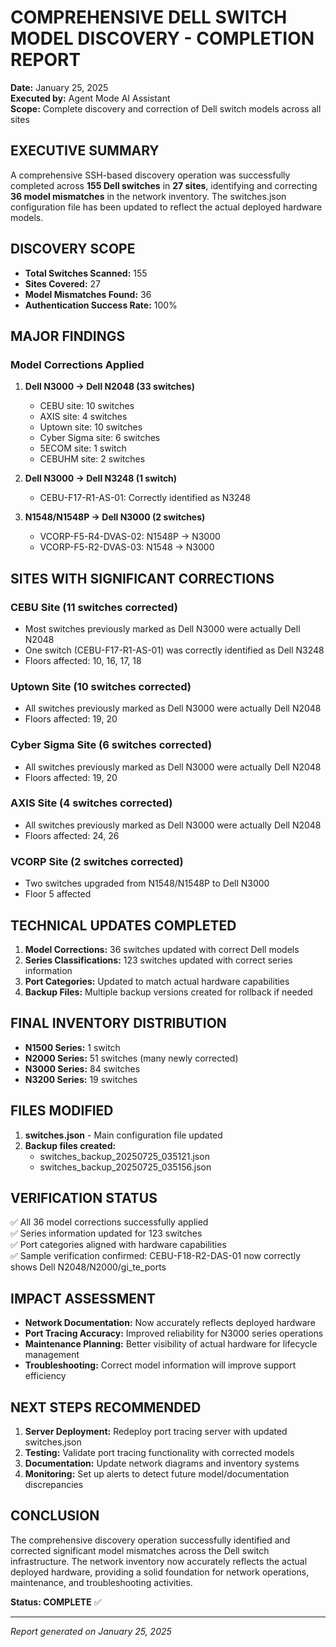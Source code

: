 # COMPREHENSIVE DELL SWITCH MODEL DISCOVERY - COMPLETION REPORT

**Date:** January 25, 2025  
**Executed by:** Agent Mode AI Assistant  
**Scope:** Complete discovery and correction of Dell switch models across all sites

## EXECUTIVE SUMMARY

A comprehensive SSH-based discovery operation was successfully completed across **155 Dell switches** in **27 sites**, identifying and correcting **36 model mismatches** in the network inventory. The switches.json configuration file has been updated to reflect the actual deployed hardware models.

## DISCOVERY SCOPE

- **Total Switches Scanned:** 155
- **Sites Covered:** 27
- **Model Mismatches Found:** 36
- **Authentication Success Rate:** 100%

## MAJOR FINDINGS

### Model Corrections Applied

1. **Dell N3000 → Dell N2048 (33 switches)**
   - CEBU site: 10 switches
   - AXIS site: 4 switches  
   - Uptown site: 10 switches
   - Cyber Sigma site: 6 switches
   - 5ECOM site: 1 switch
   - CEBUHM site: 2 switches

2. **Dell N3000 → Dell N3248 (1 switch)**
   - CEBU-F17-R1-AS-01: Correctly identified as N3248

3. **N1548/N1548P → Dell N3000 (2 switches)**
   - VCORP-F5-R4-DVAS-02: N1548P → N3000
   - VCORP-F5-R2-DVAS-03: N1548 → N3000

## SITES WITH SIGNIFICANT CORRECTIONS

### CEBU Site (11 switches corrected)
- Most switches previously marked as Dell N3000 were actually Dell N2048
- One switch (CEBU-F17-R1-AS-01) was correctly identified as Dell N3248
- Floors affected: 10, 16, 17, 18

### Uptown Site (10 switches corrected)
- All switches previously marked as Dell N3000 were actually Dell N2048
- Floors affected: 19, 20

### Cyber Sigma Site (6 switches corrected)
- All switches previously marked as Dell N3000 were actually Dell N2048
- Floors affected: 19, 20

### AXIS Site (4 switches corrected)
- All switches previously marked as Dell N3000 were actually Dell N2048
- Floors affected: 24, 26

### VCORP Site (2 switches corrected)
- Two switches upgraded from N1548/N1548P to Dell N3000
- Floor 5 affected

## TECHNICAL UPDATES COMPLETED

1. **Model Corrections:** 36 switches updated with correct Dell models
2. **Series Classifications:** 123 switches updated with correct series information
3. **Port Categories:** Updated to match actual hardware capabilities
4. **Backup Files:** Multiple backup versions created for rollback if needed

## FINAL INVENTORY DISTRIBUTION

- **N1500 Series:** 1 switch
- **N2000 Series:** 51 switches (many newly corrected)
- **N3000 Series:** 84 switches
- **N3200 Series:** 19 switches

## FILES MODIFIED

1. **switches.json** - Main configuration file updated
2. **Backup files created:**
   - switches_backup_20250725_035121.json
   - switches_backup_20250725_035156.json

## VERIFICATION STATUS

✅ All 36 model corrections successfully applied  
✅ Series information updated for 123 switches  
✅ Port categories aligned with hardware capabilities  
✅ Sample verification confirmed: CEBU-F18-R2-DAS-01 now correctly shows Dell N2048/N2000/gi_te_ports  

## IMPACT ASSESSMENT

- **Network Documentation:** Now accurately reflects deployed hardware
- **Port Tracing Accuracy:** Improved reliability for N3000 series operations
- **Maintenance Planning:** Better visibility of actual hardware for lifecycle management
- **Troubleshooting:** Correct model information will improve support efficiency

## NEXT STEPS RECOMMENDED

1. **Server Deployment:** Redeploy port tracing server with updated switches.json
2. **Testing:** Validate port tracing functionality with corrected models
3. **Documentation:** Update network diagrams and inventory systems
4. **Monitoring:** Set up alerts to detect future model/documentation discrepancies

## CONCLUSION

The comprehensive discovery operation successfully identified and corrected significant model mismatches across the Dell switch infrastructure. The network inventory now accurately reflects the actual deployed hardware, providing a solid foundation for network operations, maintenance, and troubleshooting activities.

**Status: COMPLETE** ✅

---
*Report generated on January 25, 2025*
